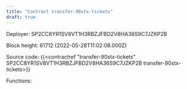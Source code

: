 ```yaml
---
title: "Contract transfer-90stx-tickets"
draft: true
---
```

Deployer: SP2CC8YR1SV8VT1H3RBZJFBD2V8HA36S9C7JZKP2B


 



Block height: 61712 (2022-05-28T11:02:08.000Z)

Source code: {{<contractref "transfer-90stx-tickets" SP2CC8YR1SV8VT1H3RBZJFBD2V8HA36S9C7JZKP2B transfer-90stx-tickets>}}

Functions:


